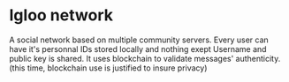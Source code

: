 # Igloo network
A social network based on multiple community servers.
Every user can have it's personnal IDs stored locally and
nothing exept Username and public key is shared.
It uses blockchain to validate messages' authenticity.
(this time, blockchain use is justified to insure privacy)
